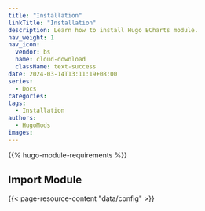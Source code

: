 ```yaml
---
title: "Installation"
linkTitle: "Installation"
description: Learn how to install Hugo ECharts module.
nav_weight: 1
nav_icon:
  vendor: bs
  name: cloud-download
  className: text-success
date: 2024-03-14T13:11:19+08:00
series:
  - Docs
categories:
tags:
  - Installation
authors:
  - HugoMods
images:
---
```


{{% hugo-module-requirements %}}

## Import Module

{{< page-resource-content "data/config" >}}
